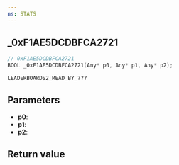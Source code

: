 ```yaml
---
ns: STATS
---
```

## _0xF1AE5DCDBFCA2721

```c
// 0xF1AE5DCDBFCA2721
BOOL _0xF1AE5DCDBFCA2721(Any* p0, Any* p1, Any* p2);
```

```
LEADERBOARDS2_READ_BY_???  
```

## Parameters
* **p0**: 
* **p1**: 
* **p2**: 

## Return value
